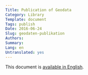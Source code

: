 ```yaml
---
Title: Publication of Geodata
Category: Library
Template: document
Tags: publish
Date: 2016-06-24
Slug: geodaten-publikation
Authors:
Summary:
Lang: en
Untranslated: yes
---
```


This document is [available in English](/de/library/geodaten-publikation).
